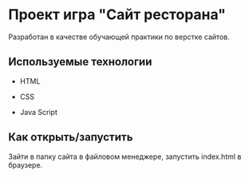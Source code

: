 # Проект игра "Сайт ресторана"
Разработан в качестве обучающей практики по верстке сайтов.

## Используемые технологии

* HTML

* CSS 

* Java Script 

## Как открыть/запустить

Зайти в папку сайта в файловом менеджере, запустить  index.html в браузере.